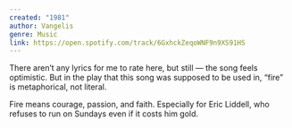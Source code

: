 ```yaml
---
created: "1981"
author: Vangelis
genre: Music
link: https://open.spotify.com/track/6GxhckZeqoWNF9n9XS91HS
---
```


There aren’t any lyrics for me to rate here, but still — the song feels optimistic. But in the play that this song was supposed to be used in, “fire” is metaphorical, not literal.

Fire means courage, passion, and faith. Especially for Eric Liddell, who refuses to run on Sundays even if it costs him gold.

